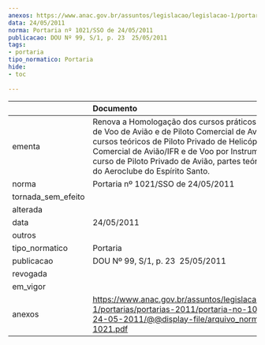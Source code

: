 ```yaml
---
anexos: https://www.anac.gov.br/assuntos/legislacao/legislacao-1/portarias/portarias-2011/portaria-no-1021-sso-de-24-05-2011/@@display-file/arquivo_norma/PA2011-1021.pdf
data: 24/05/2011
norma: Portaria nº 1021/SSO de 24/05/2011
publicacao: DOU Nº 99, S/1, p. 23  25/05/2011
tags:
- portaria
tipo_normatico: Portaria
hide: 
- toc 
 
---
```


|                    | Documento                                                                                                                                                                                                                                                                                                            |
|:-------------------|:---------------------------------------------------------------------------------------------------------------------------------------------------------------------------------------------------------------------------------------------------------------------------------------------------------------------|
| ementa             | Renova a Homologação dos cursos práticos de Instrutor de Voo de Avião e de Piloto Comercial de Avião, dos cursos teóricos de Piloto Privado de Helicóptero, Piloto Comercial de Avião/IFR e de Voo por Instrumentos e do curso de Piloto Privado de Avião, partes teórica e prática, do Aeroclube do Espírito Santo. |
| norma              | Portaria nº 1021/SSO de 24/05/2011                                                                                                                                                                                                                                                                                   |
| tornada_sem_efeito |                                                                                                                                                                                                                                                                                                                      |
| alterada           |                                                                                                                                                                                                                                                                                                                      |
| data               | 24/05/2011                                                                                                                                                                                                                                                                                                           |
| outros             |                                                                                                                                                                                                                                                                                                                      |
| tipo_normatico     | Portaria                                                                                                                                                                                                                                                                                                             |
| publicacao         | DOU Nº 99, S/1, p. 23  25/05/2011                                                                                                                                                                                                                                                                                    |
| revogada           |                                                                                                                                                                                                                                                                                                                      |
| em_vigor           |                                                                                                                                                                                                                                                                                                                      |
| anexos             | https://www.anac.gov.br/assuntos/legislacao/legislacao-1/portarias/portarias-2011/portaria-no-1021-sso-de-24-05-2011/@@display-file/arquivo_norma/PA2011-1021.pdf                                                                                                                                                    |